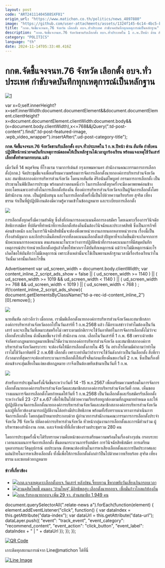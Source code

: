 ```yaml
---
layout: post
code: "ART24111404588SXF01"
origin_url: "https://www.matichon.co.th/politics/news_4897880"
image: "https://github.com/user-attachments/assets/1324f145-6c14-4bc5-ba94-c9bd359726c2"
title: "กกต.จัดชี้แจงจนท.76 จังหวัด เลือกตั้ง อบจ.ทั่วประเทศ กำชับจดบันทึกทุกเหตุการณ์เป็นหลักฐาน"
description: "กกต.จัดชี้แจงจนท.76 จังหวัดขานรับเลือกตั้ง อบจ.ทั่วประเทศใน 1 ก.พ.ปีหน้า ด้าน สันทัด"
category: "POLITICS"
language: "th"
date: 2024-11-14T05:33:40.416Z
---
```


# กกต.จัดชี้แจงจนท.76 จังหวัด เลือกตั้ง อบจ.ทั่วประเทศ กำชับจดบันทึกทุกเหตุการณ์เป็นหลักฐาน

[![](https://www.matichon.co.th/wp-content/uploads/2024/11/1-168.jpg "1")](https://www.matichon.co.th/wp-content/uploads/2024/11/1-168.jpg)

var x=0;self.innerHeight?x=self.innerWidth:document.documentElement&&document.documentElement.clientHeight?x=document.documentElement.clientWidth:document.body&&(x=document.body.clientWidth),x<=768&&jQuery(".td-post-content").find(".td-post-featured-image, .wpb\_video\_wrapper").insertAfter(".ud-post-category-title");

**กกต.จัดชี้แจงจนท.76 จังหวัดขานรับเลือกตั้ง อบจ.ทั่วประเทศใน 1 ก.พ.ปีหน้า ด้าน สันทัด กำชับคนปฏิบัติหน้าหน่วยจดบันทึกเหตุการณ์ตลอดให้เป็นหลักฐานได้เวลาถูกร้องเรียน พร้อมแจงเหตุใช้วันเสาร์เลือกตั้งทำตามกรอบกม.แล้ว**

เมื่อวันที่ 14 พฤศจิยน ที่โรงแรม รามาการ์เด้นส์ กรุงเทพมหานคร สำนักงานคณะกรรมการการเลือกตั้ง(กกต.) จัดประชุมชี้แจงเพื่อเตรียมความพร้อมการจัดการเลือกตั้งนายกองค์การบริหารส่วนจังหวัดและ สมาชิกสภาองค์การบริหารส่วนจังหวัด โดยนายสันทัด ศิริอนันต์ไพบูลย์ กรรมการการเลือกตั้ง เป็นประธานในพิธีเปิดการประชุม พร้อมกล่าวตอนหนึ่งว่า ในการเลือกตั้งทุกครั้งจะมีองคาพยพค่อนข้างเยอะโดยเฉพาะอย่างยิ่งในการเลือกตั้งท้องถิ่น ที่องค์การบริหารส่วนจังหวัดจะเป็นผู้จัดการเลือกตั้งโดยมีสำนักงาน กกต. เป็นผู้สนับสนุน และในการเลือกตั้งครั้งนี้เป็นไปด้วยความเรียบร้อย สุจริต เที่ยงธรรม จำเป็นที่ผู้ปฏิบัติงานต้องมีความรู้ความเข้าในข้อกฎหมาย และระเบียบการเลือกตั้ง

![](https://www.matichon.co.th/wp-content/uploads/2024/11/S__43442201_0.jpg)

การเลือกตั้งทุกครั้งมีความสำคัญ ซึ่งสิ่งที่ก่อนการลงคะแนนคือการลงสมัคร โดยเฉพาะเรื่องการวินิจฉัยสิทธิการสมัคร ที่ปลัดฯที่ทำหน้าที่การเลือกตั้งท้องถิ่นนั่นต้องวินิจฉัยและประกาศสิทธิ ซึ่งเป็นภารกิจที่ค่อนข้างหนัก และในการวินิจฉัยสิทธินั้นจะต้องพึ่งพาหน่วยงานภายนอกหลายหน่วยงาน เรื่องนี้เป็นเรื่องสำคัญมาก และอีกประเด็นคือหลังจากที่ลงคะแนนเลือกตั้งแล้วปัญหาที่จะเกิดขึ้นมักจะเกิดจากการนับคะแนนการลงคะแนน ตนเสนอแนะในระหว่างการปฎิบัติหน้าที่การลงคะแนนเราที่มีสมุดบันทึกเหตุการณ์ประจำหน่วยเลือกตั้งอยู่แล้วก็ขอให้พวกเราได้บันทึกเหตุการณ์ แม้ว่าจะไม่มีเหตุการณ์อะไรเกิดก็ขอให้บันทึกว่าไม่มีเหตุการณ์ เพราะสิ่งเหล่านั้นจะใช้เป็นพยานหลักฐานเวลามีเรื่องร้องเรียนว่าในวันนั้นเวลานั้นเกิดอะไรขึ้น

Advertisement var ud\_screen\_width = document.body.clientWidth; var content\_inline\_2\_script\_ads\_show = false || ( ud\_screen\_width >= 1140 ) || ( ud\_screen\_width >= 1019 && ud\_screen\_width < 1140 ) || ( ud\_screen\_width >= 768 && ud\_screen\_width < 1019 ) || ( ud\_screen\_width < 768 ) ; if(!content\_inline\_2\_script\_ads\_show){ document.getElementsByClassName("td-a-rec-id-content\_inline\_2")\[0\].remove(); }

![](https://www.matichon.co.th/wp-content/uploads/2024/11/S__43442203_0.jpg)

นายสันทัด กล่าวอีกว่า เมื่อกกต. เรามีมติเลือกตั้งนายกองค์การบริหารส่วนจังหวัดและสมาชิกสภาองค์การบริหารส่วนจังหวัดออกไปในวันเสาร์ที่ 1 ก.พ.2568 แล้ว ก็มีกระแสข่าวว่าทำไมต้องเป็นวันเสาร์ และจะเป็นวันที่เหมาะสมหรือไม่ เพราะตามปกติเราจะใช้วันอาทิตย์ในการจัดการเลือกตั้งไม่ว่าจะเลือกตั้งระดับไหน ดังนั้นขอชี้แจงว่าที่ สำนักงาน กกต. เลือกในวันเสาร์ที่ 1 ก.พ. 68 เพราะด้วยข้อจำกัดทางกฎหมายกฎหมายเขียนไว้ชัดว่านายกองค์การบริหารส่วนจังหวัด และสมาชิกสภาองค์การบริหารส่วนจังหวัดครบวาระ จะต้องจัดให้มีการเลือกตั้งภายใน 45 วัน อย่างไรก็ตามมีคำถามว่าทำไมเราไม่ใช้วันอาทิตย์ที่ 2 ก.พ.68 เลือกตั้ง เพราะอย่าลืมว่าถ้าเราจะใช้วันดังกล่าวเป็นวันเลือกตั้ง สิ่งที่เรากังวลมากที่สุดเราจะต้องทำกระบวนการเลือกตั้งให้เสร็จสิ้นก่อนเที่ยงคืนของวันที่ 2 ก.พ. ซึ่งเป็นเรื่องที่ค่อนข้างจะสุ่มเสี่ยงในแง่ของข้อกฎหมาย เราจึงเป็นต้องขยับเข้ามาเป็นวันที่ 1 ก.พ.

![](https://www.matichon.co.th/wp-content/uploads/2024/11/S__43442204_0.jpg)

สำหรับการประชุมในครั้งนี้จัดขึ้นระหว่างวันที่ 14 -15 พ.ย.2567 เพื่อเตรียมความพร้อมในการจัดการเลือกตั้งนายกองค์การบริหารส่วนจังหวัดและสมาชิกสภาองค์การบริหารส่วนจังหวัดที่ กกต. เห็นชอบวางแผนการจัดการเลือกตั้งโดยกำหนดให้วันที่ 1 ก.พ.2568 เป็นวันเลือกตั้งและรับสมัครรับเลือกตั้งระหว่างวันที่ 23 -27 ธ.ค.67 เพื่อให้เป็นไปด้วยความเรียบร้อยถูกต้องตามที่กฎหมายกำหนด และให้ผู้ปฏิบัติงานจัดการเลือกตั้งนายกองค์การบริหารส่วนจังหวัดและสมาชิกสภาองค์การบริหารส่วนจังหวัด และผู้ที่เกี่ยวข้องสามารถปฏิบัติงานได้อย่างมีประสิทธิภาพ พร้อมทั้งรับทราบแนวทางการดำเนินการจัดการเลือกตั้ง โดยกลุ่มเป้าหมายประกอบด้วย ผู้อำนวยการสำนักงานคณะกรรมการการเลือกตั้งประจำจังหวัด 76 จังหวัด ปลัดองค์การบริหารส่วนจังหวัด หัวหน้ากลุ่มงานการเลือกตั้งและการมีส่วนร่วม ผู้บริหารของสำนักงาน กกต. และเจ้าหน้าที่ที่เกี่ยวข้องร่วมประชุมรวม 280 คน

โดยการประชุมครั้งนี้จะได้รับทราบความคืบหน้าของการเตรียมความพร้อมในเรื่องต่างๆเช่น กรอบระยะเวลาและแผนการจัดการเลือกตั้ง ขั้นตอนกระบวนการรับสมัคร การวินิจฉัยสิทธิสมัคร การเตรียมบุคลากรและวัสดุอุปกรณ์ งบประมาณ ลักษณะต้องห้ามในการหาเสียงเลือกตั้งและการปิดประกาศและแผ่นป้ายในการหาเสียงเลือกตั้ง ทั้งนี้เพื่อให้การเลือกตั้งดังกล่าว้ป็นไปด้วยควาทเรียบร้อย สุจริต เที่ยงธรรม และชอบด้วยกฎหมาย

#### ข่าวที่เกี่ยวข้อง

*   [![](https://www.matichon.co.th/wp-content/uploads/2024/11/mokp14-wed.jpg)กกต.แจงเหตุเคาะเลือกตั้งอบจ.วันเสาร์ หลังปชน.จี้ทบทวน ชี้หากขยับวันเสี่ยงเกินกรอบเวลา](https://www.matichon.co.th/politics/news_4886061)
*   [![](https://www.matichon.co.th/wp-content/uploads/2024/07/แฟ้มภาพ-เลือกตั้งนายกอบจ.jpg)สวนดุสิตโพลชี้ คนมอง ‘บ้านใหญ่’ มีอิทธิพลสูง เลือกตั้งนายกอบจ. เชื่อมั่นก้าวไกลแก้ท้องถิ่น](https://www.matichon.co.th/politics/news_4680431)
*   [![](https://www.matichon.co.th/wp-content/uploads/2021/01/กกต-29จว.jpg)กกต.รับรองนายกอบจ.เพิ่ม 29 จว. ส่วนสมาชิก 1,949 คน](https://www.matichon.co.th/politics/news_2538239)

document.querySelectorAll(".relate-news a").forEach(function(element) { element.addEventListener("click", function() { var dataIndex = this.getAttribute("data-index"); var dataUrl = this.getAttribute("data-url"); dataLayer.push({ "event": "track\_event", "event\_category": "recommend\_content", "event\_action": "click\_button", "event\_label": dataIndex + " | " + dataUrl }); }); });

[![QR Code](https://www.matichon.co.th/wp-content/uploads/2023/07/wob1371z.jpg)](https://lin.ee/ht0nDxX)

เกาะติดทุกสถานการณ์จาก Line@matichon ได้ที่นี่

[![Line Image](https://www.matichon.co.th/wp-content/uploads/2023/07/th.png)](https://lin.ee/ht0nDxX)